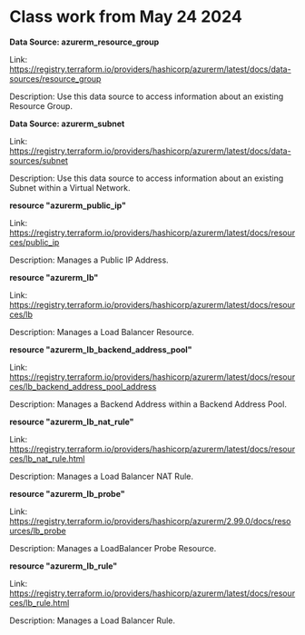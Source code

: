 # Class work from May 24 2024

**Data Source: azurerm_resource_group**

Link: https://registry.terraform.io/providers/hashicorp/azurerm/latest/docs/data-sources/resource_group

Description: Use this data source to access information about an existing Resource Group.


**Data Source: azurerm_subnet**

Link: https://registry.terraform.io/providers/hashicorp/azurerm/latest/docs/data-sources/subnet

Description: Use this data source to access information about an existing Subnet within a Virtual Network.


**resource "azurerm_public_ip"**

Link: https://registry.terraform.io/providers/hashicorp/azurerm/latest/docs/resources/public_ip

Description: Manages a Public IP Address.


**resource "azurerm_lb"**

Link: https://registry.terraform.io/providers/hashicorp/azurerm/latest/docs/resources/lb

Description: Manages a Load Balancer Resource.


**resource "azurerm_lb_backend_address_pool"**

Link: https://registry.terraform.io/providers/hashicorp/azurerm/latest/docs/resources/lb_backend_address_pool_address

Description: Manages a Backend Address within a Backend Address Pool.


**resource "azurerm_lb_nat_rule"**

Link: https://registry.terraform.io/providers/hashicorp/azurerm/latest/docs/resources/lb_nat_rule.html

Description: Manages a Load Balancer NAT Rule.


**resource "azurerm_lb_probe"**

Link: https://registry.terraform.io/providers/hashicorp/azurerm/2.99.0/docs/resources/lb_probe

Description: Manages a LoadBalancer Probe Resource.


**resource "azurerm_lb_rule"**

Link: https://registry.terraform.io/providers/hashicorp/azurerm/latest/docs/resources/lb_rule.html

Description: Manages a Load Balancer Rule.

